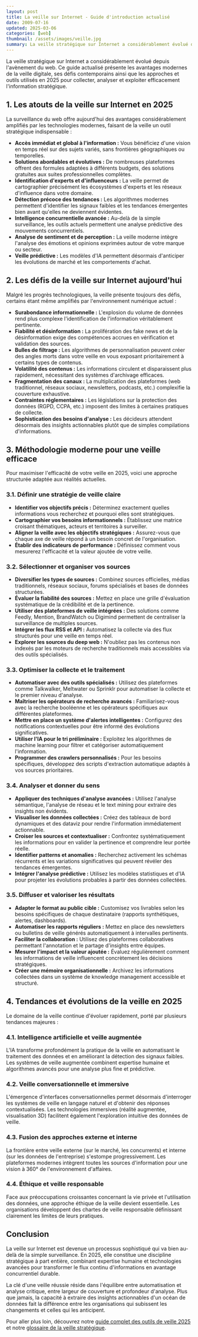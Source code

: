 ```yaml
---
layout: post
title: La veille sur Internet - Guide d'introduction actualisé
date: 2009-07-16
updated: 2025-03-06
categories: [web]
thumbnail: /assets/images/veille.jpg
summary: La veille stratégique sur Internet a considérablement évolué depuis l'avènement du web. Ce guide actualisé présente les avantages modernes de la veille digitale, ses défis contemporains ainsi que les approches et outils utilisés en 2025 pour collecter, analyser et exploiter efficacement l'information stratégique.
---
```


La veille stratégique sur Internet a considérablement évolué depuis l'avènement du web. Ce guide actualisé présente les avantages modernes de la veille digitale, ses défis contemporains ainsi que les approches et outils utilisés en 2025 pour collecter, analyser et exploiter efficacement l'information stratégique.

## 1. Les atouts de la veille sur Internet en 2025

La surveillance du web offre aujourd'hui des avantages considérablement amplifiés par les technologies modernes, faisant de la veille un outil stratégique indispensable :

- **Accès immédiat et global à l'information :** Vous bénéficiez d'une vision en temps réel sur des sujets variés, sans frontières géographiques ou temporelles.
- **Solutions abordables et évolutives :** De nombreuses plateformes offrent des formules adaptées à différents budgets, des solutions gratuites aux suites professionnelles complètes.
- **Identification d'experts et d'influenceurs :** La veille permet de cartographier précisément les écosystèmes d'experts et les réseaux d'influence dans votre domaine.
- **Détection précoce des tendances :** Les algorithmes modernes permettent d'identifier les signaux faibles et les tendances émergentes bien avant qu'elles ne deviennent évidentes.
- **Intelligence concurrentielle avancée :** Au-delà de la simple surveillance, les outils actuels permettent une analyse prédictive des mouvements concurrentiels.
- **Analyse de sentiment et de perception :** La veille moderne intègre l'analyse des émotions et opinions exprimées autour de votre marque ou secteur.
- **Veille prédictive :** Les modèles d'IA permettent désormais d'anticiper les évolutions de marché et les comportements d'achat.

## 2. Les défis de la veille sur Internet aujourd'hui

Malgré les progrès technologiques, la veille présente toujours des défis, certains étant même amplifiés par l'environnement numérique actuel :

- **Surabondance informationnelle :** L'explosion du volume de données rend plus complexe l'identification de l'information véritablement pertinente.
- **Fiabilité et désinformation :** La prolifération des fake news et de la désinformation exige des compétences accrues en vérification et validation des sources.
- **Bulles de filtrage :** Les algorithmes de personnalisation peuvent créer des angles morts dans votre veille en vous exposant prioritairement à certains types de contenus.
- **Volatilité des contenus :** Les informations circulent et disparaissent plus rapidement, nécessitant des systèmes d'archivage efficaces.
- **Fragmentation des canaux :** La multiplication des plateformes (web traditionnel, réseaux sociaux, newsletters, podcasts, etc.) complexifie la couverture exhaustive.
- **Contraintes réglementaires :** Les législations sur la protection des données (RGPD, CCPA, etc.) imposent des limites à certaines pratiques de collecte.
- **Sophistication des besoins d'analyse :** Les décideurs attendent désormais des insights actionnables plutôt que de simples compilations d'informations.

## 3. Méthodologie moderne pour une veille efficace

Pour maximiser l'efficacité de votre veille en 2025, voici une approche structurée adaptée aux réalités actuelles.

### 3.1. Définir une stratégie de veille claire

- **Identifier vos objectifs précis :** Déterminez exactement quelles informations vous recherchez et pourquoi elles sont stratégiques.
- **Cartographier vos besoins informationnels :** Établissez une matrice croisant thématiques, acteurs et territoires à surveiller.
- **Aligner la veille avec les objectifs stratégiques :** Assurez-vous que chaque axe de veille répond à un besoin concret de l'organisation.
- **Établir des indicateurs de performance :** Définissez comment vous mesurerez l'efficacité et la valeur ajoutée de votre veille.

### 3.2. Sélectionner et organiser vos sources

- **Diversifier les types de sources :** Combinez sources officielles, médias traditionnels, réseaux sociaux, forums spécialisés et bases de données structurées.
- **Évaluer la fiabilité des sources :** Mettez en place une grille d'évaluation systématique de la crédibilité et de la pertinence.
- **Utiliser des plateformes de veille intégrées :** Des solutions comme Feedly, Mention, BrandWatch ou Digimind permettent de centraliser la surveillance de multiples sources.
- **Intégrer les flux RSS et API :** Automatisez la collecte via des flux structurés pour une veille en temps réel.
- **Explorer les sources du deep web :** N'oubliez pas les contenus non indexés par les moteurs de recherche traditionnels mais accessibles via des outils spécialisés.

### 3.3. Optimiser la collecte et le traitement

- **Automatiser avec des outils spécialisés :** Utilisez des plateformes comme Talkwalker, Meltwater ou Sprinklr pour automatiser la collecte et le premier niveau d'analyse.
- **Maîtriser les opérateurs de recherche avancés :** Familiarisez-vous avec la recherche booléenne et les opérateurs spécifiques aux différentes plateformes.
- **Mettre en place un système d'alertes intelligentes :** Configurez des notifications contextuelles pour être informé des évolutions significatives.
- **Utiliser l'IA pour le tri préliminaire :** Exploitez les algorithmes de machine learning pour filtrer et catégoriser automatiquement l'information.
- **Programmer des crawlers personnalisés :** Pour les besoins spécifiques, développez des scripts d'extraction automatique adaptés à vos sources prioritaires.

### 3.4. Analyser et donner du sens

- **Appliquer des techniques d'analyse avancées :** Utilisez l'analyse sémantique, l'analyse de réseau et le text mining pour extraire des insights non évidents.
- **Visualiser les données collectées :** Créez des tableaux de bord dynamiques et des dataviz pour rendre l'information immédiatement actionnable.
- **Croiser les sources et contextualiser :** Confrontez systématiquement les informations pour en valider la pertinence et comprendre leur portée réelle.
- **Identifier patterns et anomalies :** Recherchez activement les schémas récurrents et les variations significatives qui peuvent révéler des tendances émergentes.
- **Intégrer l'analyse prédictive :** Utilisez les modèles statistiques et d'IA pour projeter les évolutions probables à partir des données collectées.

### 3.5. Diffuser et valoriser les résultats

- **Adapter le format au public cible :** Customisez vos livrables selon les besoins spécifiques de chaque destinataire (rapports synthétiques, alertes, dashboards).
- **Automatiser les rapports réguliers :** Mettez en place des newsletters ou bulletins de veille générés automatiquement à intervalles pertinents.
- **Faciliter la collaboration :** Utilisez des plateformes collaboratives permettant l'annotation et le partage d'insights entre équipes.
- **Mesurer l'impact et la valeur ajoutée :** Évaluez régulièrement comment les informations de veille influencent concrètement les décisions stratégiques.
- **Créer une mémoire organisationnelle :** Archivez les informations collectées dans un système de knowledge management accessible et structuré.

## 4. Tendances et évolutions de la veille en 2025

Le domaine de la veille continue d'évoluer rapidement, porté par plusieurs tendances majeures :

### 4.1. Intelligence artificielle et veille augmentée

L'IA transforme profondément la pratique de la veille en automatisant le traitement des données et en améliorant la détection des signaux faibles. Les systèmes de veille augmentée combinent expertise humaine et algorithmes avancés pour une analyse plus fine et prédictive.

### 4.2. Veille conversationnelle et immersive

L'émergence d'interfaces conversationnelles permet désormais d'interroger les systèmes de veille en langage naturel et d'obtenir des réponses contextualisées. Les technologies immersives (réalité augmentée, visualisation 3D) facilitent également l'exploration intuitive des données de veille.

### 4.3. Fusion des approches externe et interne

La frontière entre veille externe (sur le marché, les concurrents) et interne (sur les données de l'entreprise) s'estompe progressivement. Les plateformes modernes intègrent toutes les sources d'information pour une vision à 360° de l'environnement d'affaires.

### 4.4. Éthique et veille responsable

Face aux préoccupations croissantes concernant la vie privée et l'utilisation des données, une approche éthique de la veille devient essentielle. Les organisations développent des chartes de veille responsable définissant clairement les limites de leurs pratiques.

## Conclusion

La veille sur Internet est devenue un processus sophistiqué qui va bien au-delà de la simple surveillance. En 2025, elle constitue une discipline stratégique à part entière, combinant expertise humaine et technologies avancées pour transformer le flux continu d'informations en avantage concurrentiel durable.

La clé d'une veille réussie réside dans l'équilibre entre automatisation et analyse critique, entre largeur de couverture et profondeur d'analyse. Plus que jamais, la capacité à extraire des insights actionnables d'un océan de données fait la différence entre les organisations qui subissent les changements et celles qui les anticipent.

Pour aller plus loin, découvrez notre [guide complet des outils de veille 2025](/outils-veille-2025) et notre [glossaire de la veille stratégique](/glossaire-de-la-veille-strategique).
